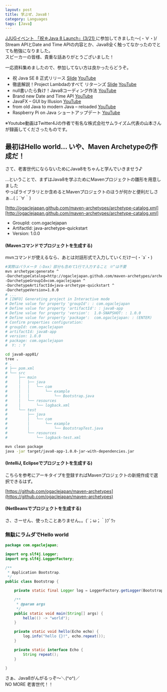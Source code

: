 ```yaml
---
layout: post
title: 学ぶぜ、Java8！
category: Languages
tags: [Java]
---
```


[JJUGイベント 「祝☆Java 8 Launch」(3/21) ][jjug]に参加してきました〜(・∀・)/  
Stream APIとDate and Time APIの内容とか、Java8全く触ってなかったのでとても勉強になりました。  
スピーカーの皆様、貴重な話ありがとうございました！  

一応資料集めましたので、参加してない方は良かったらどうぞ。  

* 祝 Java SE 8 正式リリース [Slide][jjug-session1] [YouTube][jjug-session1-youtube]
* 徹底解説！Project Lambdaのすべて リターンズ [Slide][jjug-session2] [YouTube][jjug-session2-youtube]
* null書いたら負け！Java8コーディング作法 [YouTube][jjug-session3-youtube]
* Brand new Date and Time API [YouTube][jjug-session4-youtube]
* JavaFX – GUI by Illusion [YouTube][jjug-session5-youtube]
* from old Java to modern Java – reloaded [YouTube][jjug-session6-youtube]
* Raspberry Pi on Java ショートアップデート [YouTube][jjug-session7-youtube]

※Youtube動画はTwitter4Jの作者で有名な株式会社サムライズム代表の山本さんが録画してくださったものです。

## 最初はHello world… いや、Maven Archetypeの作成だ！

さて、老害世代にならないためにJava8をちゃんと学んでいきませう♪  

…ということで、まずはJava8を学ぶためにMavenプロジェクトの雛形を用意しました  
やっぱライブラリとか含めるとMavenプロジェクトのほうが何かと便利だしさぁ…(；´∀｀)

[http://ogaclejapan.github.com/maven-archetypes/archetype-catalog.xml][http://ogaclejapan.github.com/maven-archetypes/archetype-catalog.xml]

* GroupId: com.ogaclejapan
* ArtifactId: java-archetype-quickstart
* Version: 1.0.0


#### (Mavenコマンドでプロジェクトを生成する)

mvnコマンドが使えるなら、あとは対話形式で入力していくだけー(・´з`・)

```bash
#実際はパラメータ（-Dxx）部分も含めて1行で入力すること ※^は不要
mvn archetype:generate ^
-DarchetypeCatalog=http://ogaclejapan.github.com/maven-archetypes/archetype-catalog.xml ^
-DarchetypeGroupId=com.ogaclejapan ^
-DarchetypeArtifactId=java-archetype-quickstart ^
-DarchetypeVersion=1.0.0
# ...
# [INFO] Generating project in Interactive mode
# Define value for property 'groupId': : com.ogaclejapan
# Define value for property 'artifactId': : java8-app
# Define value for property 'version':  1.0-SNAPSHOT: : 1.0.0
# Define value for property 'package':  com.ogaclejapan: : (ENTER)
# Confirm properties configuration:
# groupId: com.ogaclejapan
# artifactId: java8-app
# version: 1.0.0
# package: com.ogaclejapan
#  Y: : Y

cd java8-app01/
tree .
# .
# ├── pom.xml
# └── src
#     ├── main
#     │   ├── java
#     │   │   └── com
#     │   │       └── example
#     │   │           └── Bootstrap.java
#     │   └── resources
#     │       └── logback.xml
#     └── test
#         ├── java
#         │   └── com
#         │       └── example
#         │           └── BootstrapTest.java
#         └── resources
#             └── logback-test.xml

mvn clean package
java -jar target/java8-app-1.0.0-jar-with-dependencies.jar

```

#### (IntelliJ, Eclipseでプロジェクトを生成する)

こちらを参考にアーキタイプを登録すればMavenプロジェクトの新規作成で選択できるはず。

[https://github.com/ogaclejapan/maven-archetypes](https://github.com/ogaclejapan/maven-archetypes)


#### (NetBeansでプロジェクトを生成する)

さ、さーせん、使ったことありません。。(´；ω；｀)ﾌﾞﾜｯ


### 無駄にラムダでHello world

```java
package com.ogaclejapan;

import org.slf4j.Logger;
import org.slf4j.LoggerFactory;

/**
 * Application Bootstrap.
 */
public class Bootstrap {

    private static final Logger log = LoggerFactory.getLogger(Bootstrap.class);

    /**
     * @param args
     */
    public static void main(String[] args) {
        hello(() -> "world");
    }

    private static void hello(Echo echo) {
        log.info("hello {}!", echo.repeat());
    }

    private static interface Echo {
        String repeat();
    }

}
```

さぁ、Java8がんがるっぞ〜＼(^o^)／  
NO MORE 老害世代！！


[jjug]: http://www.java-users.jp/?p=917
[jjug-session1]: http://www.slideshare.net/OracleMiddleJP/new-feature-of-java-se-8
[jjug-session2]: http://www.slideshare.net/bitter_fox/java8-launch

[jjug-session1-youtube]: https://www.youtube.com/watch?v=ssrkw3v9tdM&list=PLuLCOB9HcrT1YJy2VnKjpJdQCGz21pZ6N
[jjug-session2-youtube]: https://www.youtube.com/watch?v=gAMYhTl7t70&list=PLuLCOB9HcrT1YJy2VnKjpJdQCGz21pZ6N
[jjug-session3-youtube]: https://www.youtube.com/watch?v=j305cjMgWks&list=PLuLCOB9HcrT1YJy2VnKjpJdQCGz21pZ6N
[jjug-session4-youtube]: https://www.youtube.com/watch?v=Vm6V-Y8Ci38&list=PLuLCOB9HcrT1YJy2VnKjpJdQCGz21pZ6N
[jjug-session5-youtube]: https://www.youtube.com/watch?v=mkA8cYHIz0g&list=PLuLCOB9HcrT1YJy2VnKjpJdQCGz21pZ6N
[jjug-session6-youtube]: https://www.youtube.com/watch?v=aLRonTjIeFI&list=PLuLCOB9HcrT1YJy2VnKjpJdQCGz21pZ6N
[jjug-session7-youtube]: https://www.youtube.com/watch?v=efzcagtjiVs&list=PLuLCOB9HcrT1YJy2VnKjpJdQCGz21pZ6N



